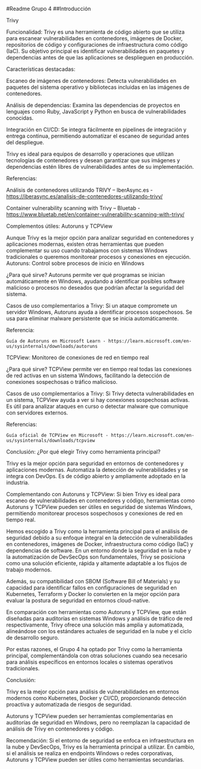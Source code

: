 #Readme Grupo 4
##Introducción

Trivy

Funcionalidad: Trivy es una herramienta de código abierto que se utiliza para escanear vulnerabilidades en contenedores, imágenes de Docker, repositorios de código y configuraciones de infraestructura como código (IaC). Su objetivo principal es identificar vulnerabilidades en paquetes y dependencias antes de que las aplicaciones se desplieguen en producción.

Características destacadas:

  Escaneo de imágenes de contenedores: Detecta vulnerabilidades en paquetes del sistema operativo y bibliotecas incluidas en las imágenes de contenedores.

  Análisis de dependencias: Examina las dependencias de proyectos en lenguajes como Ruby, JavaScript y Python en busca de vulnerabilidades conocidas.

  Integración en CI/CD: Se integra fácilmente en pipelines de integración y entrega continua, permitiendo automatizar el escaneo de seguridad antes del despliegue.

Trivy es ideal para equipos de desarrollo y operaciones que utilizan tecnologías de contenedores y desean garantizar que sus imágenes y dependencias estén libres de vulnerabilidades antes de su implementación.

Referencias:

  Análisis de contenedores utilizando TRIVY – IberAsync.es - https://iberasync.es/analisis-de-contenedores-utilizando-trivy/

  Container vulnerability scanning with Trivy – Bluetab - https://www.bluetab.net/en/container-vulnerability-scanning-with-trivy/

  
Complementos útiles: Autoruns y TCPView

Aunque Trivy es la mejor opción para analizar seguridad en contenedores y aplicaciones modernas, existen otras herramientas que pueden complementar su uso cuando trabajamos con sistemas Windows tradicionales o queremos monitorear procesos y conexiones en ejecución.
  Autoruns: Control sobre procesos de inicio en Windows

¿Para qué sirve?
Autoruns permite ver qué programas se inician automáticamente en Windows, ayudando a identificar posibles software malicioso o procesos no deseados que podrían afectar la seguridad del sistema.

Casos de uso complementarios a Trivy:
Si un ataque compromete un servidor Windows, Autoruns ayuda a identificar procesos sospechosos.
Se usa para eliminar malware persistente que se inicia automáticamente.

Referencia:

    Guía de Autoruns en Microsoft Learn - https://learn.microsoft.com/en-us/sysinternals/downloads/autoruns

TCPView: Monitoreo de conexiones de red en tiempo real

¿Para qué sirve?
TCPView permite ver en tiempo real todas las conexiones de red activas en un sistema Windows, facilitando la detección de conexiones sospechosas o tráfico malicioso.

Casos de uso complementarios a Trivy:
Si Trivy detecta vulnerabilidades en un sistema, TCPView ayuda a ver si hay conexiones sospechosas activas.
Es útil para analizar ataques en curso o detectar malware que comunique con servidores externos.

Referencias:

    Guía oficial de TCPView en Microsoft - https://learn.microsoft.com/en-us/sysinternals/downloads/tcpview

Conclusión: ¿Por qué elegir Trivy como herramienta principal?

Trivy es la mejor opción para seguridad en entornos de contenedores y aplicaciones modernas.
Automatiza la detección de vulnerabilidades y se integra con DevOps.
Es de código abierto y ampliamente adoptado en la industria.

Complementando con Autoruns y TCPView:
Si bien Trivy es ideal para escaneo de vulnerabilidades en contenedores y código, herramientas como Autoruns y TCPView pueden ser útiles en seguridad de sistemas Windows, permitiendo monitorear procesos sospechosos y conexiones de red en tiempo real.


Hemos escogido a Trivy como la herramienta principal para el análisis de seguridad debido a su enfoque integral en la detección de vulnerabilidades en contenedores, imágenes de Docker, infraestructura como código (IaC) y dependencias de software. En un entorno donde la seguridad en la nube y la automatización de DevSecOps son fundamentales, Trivy se posiciona como una solución eficiente, rápida y altamente adaptable a los flujos de trabajo modernos.

Además, su compatibilidad con SBOM (Software Bill of Materials) y su capacidad para identificar fallos en configuraciones de seguridad en Kubernetes, Terraform y Docker lo convierten en la mejor opción para evaluar la postura de seguridad en entornos cloud-native.

En comparación con herramientas como Autoruns y TCPView, que están diseñadas para auditorías en sistemas Windows y análisis de tráfico de red respectivamente, Trivy ofrece una solución más amplia y automatizada, alineándose con los estándares actuales de seguridad en la nube y el ciclo de desarrollo seguro.

Por estas razones, el Grupo 4 ha optado por Trivy como la herramienta principal, complementándola con otras soluciones cuando sea necesario para análisis específicos en entornos locales o sistemas operativos tradicionales.

Conclusión:

Trivy es la mejor opción para análisis de vulnerabilidades en entornos modernos como Kubernetes, Docker y CI/CD, proporcionando detección proactiva y automatizada de riesgos de seguridad.

Autoruns y TCPView pueden ser herramientas complementarias en auditorías de seguridad en Windows, pero no reemplazan la capacidad de análisis de Trivy en contenedores y código.

Recomendación:
Si el entorno de seguridad se enfoca en infraestructura en la nube y DevSecOps, Trivy es la herramienta principal a utilizar. En cambio, si el análisis se realiza en endpoints Windows o redes corporativas, Autoruns y TCPView pueden ser útiles como herramientas secundarias.

